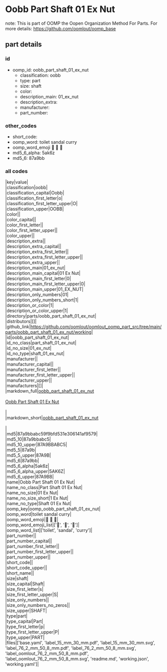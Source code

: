 # Oobb Part Shaft 01 Ex Nut  

note: This is part of OOMP the Oopen Organization Method For Parts. For more details: https://github.com/oomlout/oomp_base

##  part details





### id
* oomp_id: oobb_part_shaft_01_ex_nut
  * classification: oobb
  * type: part
  * size: shaft
  * color: 
  * description_main: 01_ex_nut
  * description_extra: 
  * manufacturer: 
  * part_number: 

### other_codes
* short_code: 
* oomp_word: toilet sandal curry
* oomp_word_emoji :toilet: :sandal: :curry:
* md5_6_alpha: 5ak6z
* md5_6: 87a9bb

### all codes 
|key|value|  
|classification|oobb|  
|classification_capital|Oobb|  
|classification_first_letter|o|  
|classification_first_letter_upper|O|  
|classification_upper|OOBB|  
|color||  
|color_capital||  
|color_first_letter||  
|color_first_letter_upper||  
|color_upper||  
|description_extra||  
|description_extra_capital||  
|description_extra_first_letter||  
|description_extra_first_letter_upper||  
|description_extra_upper||  
|description_main|01_ex_nut|  
|description_main_capital|01 Ex Nut|  
|description_main_first_letter|0|  
|description_main_first_letter_upper|0|  
|description_main_upper|01_EX_NUT|  
|description_only_numbers|01|  
|description_only_numbers_short|1|  
|description_or_color|1|  
|description_or_color_upper|1|  
|directory|parts/oobb_part_shaft_01_ex_nut|  
|distributors|[]|  
|github_link|https://github.com/oomlout/oomlout_oomp_part_src/tree/main/parts/oobb_part_shaft_01_ex_nut/working|  
|id|oobb_part_shaft_01_ex_nut|  
|id_no_class|part_shaft_01_ex_nut|  
|id_no_size|01_ex_nut|  
|id_no_type|shaft_01_ex_nut|  
|manufacturer||  
|manufacturer_capital||  
|manufacturer_first_letter||  
|manufacturer_first_letter_upper||  
|manufacturer_upper||  
|manufacturers|[]|  
|markdown_full|[oobb_part_shaft_01_ex_nut](https://github.com/oomlout/oomlout_oomp_part_src/tree/main/parts/oobb_part_shaft_01_ex_nut/working)<br>[](https://github.com/oomlout/oomlout_oomp_part_src/tree/main/parts/oobb_part_shaft_01_ex_nut/working)<br>[Oobb Part Shaft 01 Ex Nut](https://github.com/oomlout/oomlout_oomp_part_src/tree/main/parts/oobb_part_shaft_01_ex_nut/working)<br><br>|  
|markdown_short|[oobb_part_shaft_01_ex_nut](https://github.com/oomlout/oomlout_oomp_part_src/tree/main/parts/oobb_part_shaft_01_ex_nut/working)<br><br>|  
|md5|87a9bbabc59f9bfd531e306141af9579|  
|md5_10|87a9bbabc5|  
|md5_10_upper|87A9BBABC5|  
|md5_5|87a9b|  
|md5_5_upper|87A9B|  
|md5_6|87a9bb|  
|md5_6_alpha|5ak6z|  
|md5_6_alpha_upper|5AK6Z|  
|md5_6_upper|87A9BB|  
|name|Oobb Part Shaft 01 Ex Nut|  
|name_no_class|Part Shaft 01 Ex Nut|  
|name_no_size|01 Ex Nut|  
|name_no_size_short|1 Ex Nut|  
|name_no_type|Shaft 01 Ex Nut|  
|oomp_key|oomp_oobb_part_shaft_01_ex_nut|  
|oomp_word|toilet sandal curry|  
|oomp_word_emoji|:toilet: :sandal: :curry:|  
|oomp_word_emoji_list|[':toilet:', ':sandal:', ':curry:']|  
|oomp_word_list|['toilet', 'sandal', 'curry']|  
|part_number||  
|part_number_capital||  
|part_number_first_letter||  
|part_number_first_letter_upper||  
|part_number_upper||  
|short_code||  
|short_code_upper||  
|short_name||  
|size|shaft|  
|size_capital|Shaft|  
|size_first_letter|s|  
|size_first_letter_upper|S|  
|size_only_numbers||  
|size_only_numbers_no_zeros||  
|size_upper|SHAFT|  
|type|part|  
|type_capital|Part|  
|type_first_letter|p|  
|type_first_letter_upper|P|  
|type_upper|PART|  
|files|['base.yaml', 'label_15_mm_30_mm.pdf', 'label_15_mm_30_mm.svg', 'label_76_2_mm_50_8_mm.pdf', 'label_76_2_mm_50_8_mm.svg', 'label_oomlout_76_2_mm_50_8_mm.pdf', 'label_oomlout_76_2_mm_50_8_mm.svg', 'readme.md', 'working.json', 'working.yaml']|  
